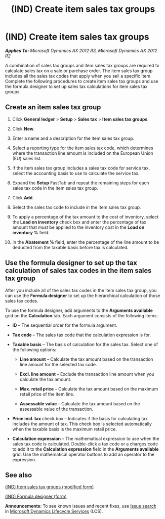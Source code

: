 ﻿---
title: (IND) Create item sales tax groups
TOCTitle: (IND) Create item sales tax groups
ms:assetid: 18bdeb64-374c-4c06-80ec-c6536d3badd8
ms:mtpsurl: https://technet.microsoft.com/en-us/library/JJ664518(v=AX.60)
ms:contentKeyID: 49385597
ms.date: 04/18/2014
mtps_version: v=AX.60
---

# (IND) Create item sales tax groups 


_**Applies To:** Microsoft Dynamics AX 2012 R3, Microsoft Dynamics AX 2012 R2_

A combination of sales tax groups and item sales tax groups are required to calculate sales tax on a sale or purchase order. The item sales tax group includes all the sales tax codes that apply when you sell a specific item. Complete the following procedures to create item sales tax groups and use the formula designer to set up sales tax calculations for item sales tax groups.

## Create an item sales tax group

1.  Click **General ledger** \> **Setup** \> **Sales tax** \> **Item sales tax groups**.

2.  Click **New**.

3.  Enter a name and a description for the item sales tax group.

4.  Select a reporting type for the item sales tax code, which determines where the transaction line amount is included on the European Union (EU) sales list.

5.  If the item sales tax group includes a sales tax code for service tax, select the accounting basis to use to calculate the service tax.

6.  Expand the **Setup** FastTab and repeat the remaining steps for each sales tax code in the item sales tax group.

7.  Click **Add**.

8.  Select the sales tax code to include in the item sales tax group.

9.  To apply a percentage of the tax amount to the cost of inventory, select the **Load on inventory** check box and enter the percentage of tax amount that must be applied to the inventory cost in the **Load on inventory %** field.

10. In the **Abatement %** field, enter the percentage of the line amount to be deducted from the taxable basis before tax is calculated.

## Use the formula designer to set up the tax calculation of sales tax codes in the item sales tax group

After you include all of the sales tax codes in the item sales tax group, you can use the **Formula designer** to set up the hierarchical calculation of those sales tax codes.

To use the formula designer, add arguments to the **Arguments available** grid on the **Calculation** tab. Each argument consists of the following items:

  - **ID** – The sequential order for the formula argument.

  - **Tax code** – The sales tax code that the calculation expression is for.

  - **Taxable basis** – The basis of calculation for the sales tax. Select one of the following options:
    
      - **Line amount** – Calculate the tax amount based on the transaction line amount for the selected tax code.
    
      - **Excl. line amount** – Exclude the transaction line amount when you calculate the tax amount.
    
      - **Max. retail price** – Calculate the tax amount based on the maximum retail price of the item line.
    
      - **Assessable value** – Calculate the tax amount based on the assessable value of the transaction.

  - **Price incl. tax** check box – Indicates if the basis for calculating tax includes the amount of tax. This check box is selected automatically when the taxable basis is the maximum retail price.

  - **Calculation expression** – The mathematical expression to use when the sales tax code is calculated. Double-click a tax code or a charges code to add it to the **Calculation expression** field in the **Arguments available** grid. Use the mathematical operator buttons to add an operator to the expression.

## See also

[(IND) Item sales tax groups (modified form)](https://technet.microsoft.com/en-us/library/jj710918\(v=ax.60\))

[(IND) Formula designer (form)](https://technet.microsoft.com/en-us/library/jj677983\(v=ax.60\))

  
**Announcements:** To see known issues and recent fixes, use [Issue search](http://go.microsoft.com/fwlink/?linkid=389258) in [Microsoft Dynamics Lifecycle Services](http://go.microsoft.com/fwlink/?linkid=306505) (LCS).

